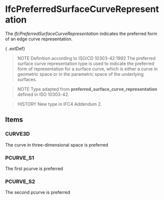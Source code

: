 # IfcPreferredSurfaceCurveRepresentation

The _IfcPreferredSurfaceCurveRepresentation_ indicates the preferred form of an edge curve representation.

{ .extDef}
> NOTE Definition according to ISO/CD 10303-42:1992
> The preferred surface curve representation type is used to indicate the preferred form of representation for a surface curve, which is either a curve in geometric space or in the parametric space of the underlying surfaces.

> NOTE Type adapted from **preferred_surface_curve_representation** defined in ISO 10303-42.

> HISTORY New type in IFC4 Addendum 2.

## Items

### CURVE3D
The curve in three-dimensional space is preferred

### PCURVE_S1
The first pcurve is preferred

### PCURVE_S2
The second pcurve is preferred
